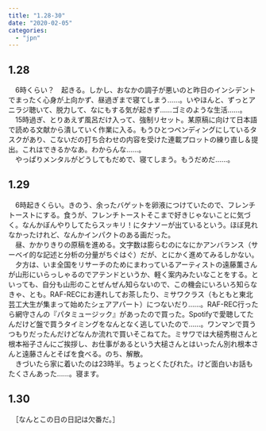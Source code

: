 ```yaml
---
title: "1.28-30"
date: "2020-02-05"
categories: 
  - "jpn"
---
```


## 1.28

　6時くらい？　起きる。しかし、おなかの調子が悪いのと昨日のインシデントでまったく心身が上向かず、昼過ぎまで寝てしまう……。いやほんと、ずっとアニラジ聴いて、脱力して、なにもする気が起きず……ゴミのような生活……。  
　15時過ぎ、とりあえず風呂だけ入って、強制リセット。某原稿に向けて日本語で読める文献から潰していく作業に入る。もうひとつペンディングにしているタスクがあり、こないだの打ち合わせの内容を受けた連載プロットの練り直し＆提出。これはできるかなあ。わからんな……。  
　やっぱりメンタルがどうしてもだめで、寝てしまう。もうだめだ……。

## 1.29

　6時起きくらい。きのう、余ったバゲットを卵液につけていたので、フレンチトーストにする。食うが、フレンチトーストそこまで好きじゃないことに気づく。なんかぼんやりしてたらスッキリ！にタナソーが出ているという。ほぼ見れなかったけれど、なんかインパクトのある画だった。  
　昼、かかりきりの原稿を進める。文字数は膨らむのになにかアンバランス（サーベイ的な記述と分析の分量がちぐはぐ）だが、とにかく進めてみるしかない。  
　夕方は、いま全国をリサーチのためにまわっているアーティストの遠藤薫さんが山形にいらっしゃるのでアテンドというか、軽く案内みたいなことをする。といっても、自分も山形のことぜんぜん知らないので、この機会にいろいろ知らなきゃ、とも。RAF-RECにお連れしてお茶したり、ミサワクラス（もともと東北芸工大生が集まって始めたシェアアパート）につないだり……。RAF-REC行ったら網守さんの『パタミュージック』があったので買った。Spotifyで愛聴してたんだけど盤で買うタイミングをなんとなく逃していたので……。ワンマンで買うつもりだったんだけどなんか流れで買いそこねてた。ミサワでは大槌秀樹さんと根本裕子さんにご挨拶し、お仕事があるという大槌さんとはいったん別れ根本さんと遠藤さんとそばを食べる。のち、解散。  
　きづいたら家に着いたのは23時半。ちょっとくたびれた。けど面白いお話もたくさんあった……。寝ます。

## 1.30

　［なんとこの日の日記は欠番だ。］
